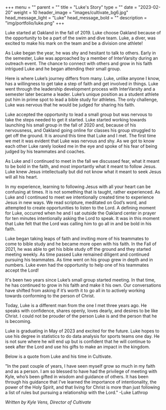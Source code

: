 +++
menu = ""
parent = ""
title = "Luke's Story"
type = ""
date = "2023-02-20"
weight = 10
header_image = "images/cultivate_bg6.jpg"
head_message_light = "Luke"
head_message_bold = ""
description = "img/portfolio/luke.png"
+++

Luke started at Oakland in the fall of 2019. Luke choose Oakland because of the opportunity to be a part of the swim and dive team. Luke, a diver, was excited to make his mark on the team and be a division one athlete!

As Luke began the year, he was shy and hesitant to talk to others. Early in the semester, Luke was approached by a member of InterVarsity during an outreach event. The chance to connect with others and grow in his faith intrigued Luke and he began attending their small group.

Here is where Luke’s journey differs from many. Luke, unlike anyone I know, has a willingness to get take a step of faith and get involved in things. Luke went through the leadership development process with InterVarsity and a semester later became a leader. Luke’s unique position as a student athlete put him in prime spot to lead a bible study for athletes. The only challenge, Luke was nervous that he would be judged for sharing his faith.

Luke accepted the opportunity to lead a small group but was nervous to take the steps needed to get it started. Luke started working towards launching his small group in the fall of 2020 and, because of his nervousness, and Oakland going online for classes his group struggled to get off the ground. It is around this time that Luke and I met. The first time we met it was evident that Luke was nervous and shy. As we got to know each other Luke rarely looked me in the eye and spoke of his fear of being judged by his teammates and coaches.

As Luke and I continued to meet in the fall we discussed fear, what it meant to be bold in the faith, and most importantly what it meant to follow Jesus. Luke knew Jesus intellectually but did not know what it meant to seek Jesus will all his heart.

In my experience, learning to following Jesus with all your heart can be confusing at times. It is not something that is taught, rather experienced. As Luke and I continued to meet we intentionally created time to experience Jesus in new ways. We read scripture, meditated on God’s word, and attempted to create opportunities to listen to the Lord. A defining moment for Luke, occurred when he and I sat outside the Oakland center in prayer for ten minutes intentionally asking the Lord to speak. It was in this moment that Luke felt that the Lord was calling him to go all in and be bold in his faith.

Luke began taking leaps of faith and inviting more of his teammates to come to bible study and he became more open with his faith. In the Fall of 2021, he was able to get his bible study off the ground and they started meeting weekly. As time passed Luke remained diligent and continued pursuing his teammates. As time went on his group grew in depth and in numbers. Luke even had the opportunity to help one of his teammates accept the Lord!

It's been two years since Luke’s small group started meeting. In that time, he has continued to grow in his faith and make it his own. Our conversations have shifted from asking if it’s worth it to go all in to actively working towards conforming to the person of Christ.

Today, Luke is a different man from the one I met three years ago. He speaks with confidence, shares openly, loves dearly, and desires to be like Christ. I could not be prouder of the person Luke is and the person that he is becoming.

Luke is graduating in May of 2023 and excited for the future. Luke hopes to use his degree in statistics to do data analysis for sports teams one day. He is not sure where he will end up but is confident that he will continue to seek after the Lord and use his gifts to make an impact in the kingdom.

Below is a quote from Luke and his time in Cultivate.

"In the past couple of years, I have seen myself grow so much in my faith and as a person. I am so blessed to have had the privilege of meeting with Kyle, who’s been gifted in wisdom and guidance of others. It has been through his guidance that I’ve learned the importance of intentionality, the power of the Holy Spirit, and that living for Christ is more than just following a list of rules but pursuing a relationship with the Lord."
-Luke Lathrop

*Written by Kyle Vens,  Director of Cultivate*